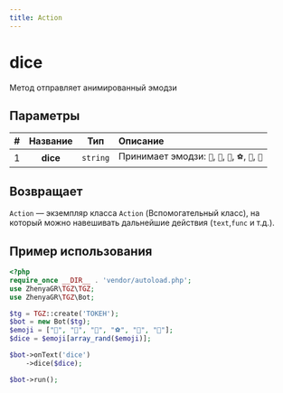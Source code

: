 ```yaml
---
title: Action
---
```


# dice
Метод отправляет анимированный эмодзи

## Параметры

| # | Название |   Тип    | Описание                                            |
|:-:|:--------:|:--------:|:----------------------------------------------------|
| 1 | **dice** | `string` | Принимает эмодзи: `🎲`, `🎯`, `🏀`, `⚽`, `🎳`, `🎰` |

## Возвращает

`Action` — экземпляр класса `Action` (Вспомогательный класс), на который можно навешивать дальнейшие действия (`text`,`func` и т.д.).

## Пример использования

```php
<?php
require_once __DIR__ . 'vendor/autoload.php';
use ZhenyaGR\TGZ\TGZ;
use ZhenyaGR\TGZ\Bot;

$tg = TGZ::create('ТОКЕН');
$bot = new Bot($tg);
$emoji = ["🎲", "🎯", "🏀", "⚽", "🎳", "🎰"];
$dice = $emoji[array_rand($emoji)];

$bot->onText('dice')
    ->dice($dice);

$bot->run();
```